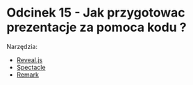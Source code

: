 # Odcinek 15 - Jak przygotowac prezentacje za pomoca kodu ?

Narzędzia:
- [Reveal.js](https://revealjs.com/)
- [Spectacle](https://github.com/FormidableLabs/spectacle)
- [Remark](https://github.com/gnab/remark)